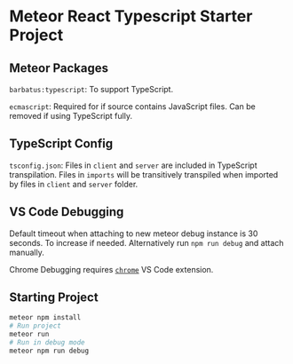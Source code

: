# Meteor React Typescript Starter Project

## Meteor Packages

`barbatus:typescript`: To support TypeScript.

`ecmascript`: Required for if source contains JavaScript files. Can be removed if using TypeScript fully.

## TypeScript Config

`tsconfig.json`: Files in `client` and `server` are included in TypeScript transpilation. Files in `imports` will be transitively transpiled when imported by files in `client` and `server` folder.

## VS Code Debugging

Default timeout when attaching to new meteor debug instance is 30 seconds. To increase if needed. Alternatively run `npm run debug` and attach manually.

Chrome Debugging requires [`chrome`](https://marketplace.visualstudio.com/items?itemName=msjsdiag.debugger-for-chrome) VS Code extension.

## Starting Project

```bash
meteor npm install
# Run project
meteor run
# Run in debug mode
meteor npm run debug
```
